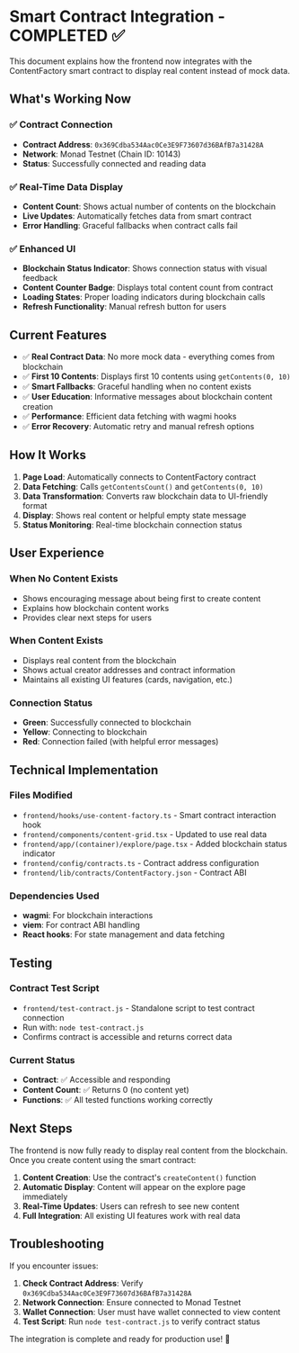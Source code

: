 # Smart Contract Integration - COMPLETED ✅

This document explains how the frontend now integrates with the ContentFactory smart contract to display real content instead of mock data.

## What's Working Now

### ✅ Contract Connection
- **Contract Address**: `0x369Cdba534Aac0Ce3E9F73607d36BAfB7a31428A`
- **Network**: Monad Testnet (Chain ID: 10143)
- **Status**: Successfully connected and reading data

### ✅ Real-Time Data Display
- **Content Count**: Shows actual number of contents on the blockchain
- **Live Updates**: Automatically fetches data from smart contract
- **Error Handling**: Graceful fallbacks when contract calls fail

### ✅ Enhanced UI
- **Blockchain Status Indicator**: Shows connection status with visual feedback
- **Content Counter Badge**: Displays total content count from contract
- **Loading States**: Proper loading indicators during blockchain calls
- **Refresh Functionality**: Manual refresh button for users

## Current Features

- ✅ **Real Contract Data**: No more mock data - everything comes from blockchain
- ✅ **First 10 Contents**: Displays first 10 contents using `getContents(0, 10)`
- ✅ **Smart Fallbacks**: Graceful handling when no content exists
- ✅ **User Education**: Informative messages about blockchain content creation
- ✅ **Performance**: Efficient data fetching with wagmi hooks
- ✅ **Error Recovery**: Automatic retry and manual refresh options

## How It Works

1. **Page Load**: Automatically connects to ContentFactory contract
2. **Data Fetching**: Calls `getContentsCount()` and `getContents(0, 10)`
3. **Data Transformation**: Converts raw blockchain data to UI-friendly format
4. **Display**: Shows real content or helpful empty state message
5. **Status Monitoring**: Real-time blockchain connection status

## User Experience

### When No Content Exists
- Shows encouraging message about being first to create content
- Explains how blockchain content works
- Provides clear next steps for users

### When Content Exists
- Displays real content from the blockchain
- Shows actual creator addresses and contract information
- Maintains all existing UI features (cards, navigation, etc.)

### Connection Status
- **Green**: Successfully connected to blockchain
- **Yellow**: Connecting to blockchain
- **Red**: Connection failed (with helpful error messages)

## Technical Implementation

### Files Modified
- `frontend/hooks/use-content-factory.ts` - Smart contract interaction hook
- `frontend/components/content-grid.tsx` - Updated to use real data
- `frontend/app/(container)/explore/page.tsx` - Added blockchain status indicator
- `frontend/config/contracts.ts` - Contract address configuration
- `frontend/lib/contracts/ContentFactory.json` - Contract ABI

### Dependencies Used
- **wagmi**: For blockchain interactions
- **viem**: For contract ABI handling
- **React hooks**: For state management and data fetching

## Testing

### Contract Test Script
- `frontend/test-contract.js` - Standalone script to test contract connection
- Run with: `node test-contract.js`
- Confirms contract is accessible and returns correct data

### Current Status
- **Contract**: ✅ Accessible and responding
- **Content Count**: ✅ Returns 0 (no content yet)
- **Functions**: ✅ All tested functions working correctly

## Next Steps

The frontend is now fully ready to display real content from the blockchain. Once you create content using the smart contract:

1. **Content Creation**: Use the contract's `createContent()` function
2. **Automatic Display**: Content will appear on the explore page immediately
3. **Real-Time Updates**: Users can refresh to see new content
4. **Full Integration**: All existing UI features work with real data

## Troubleshooting

If you encounter issues:
1. **Check Contract Address**: Verify `0x369Cdba534Aac0Ce3E9F73607d36BAfB7a31428A`
2. **Network Connection**: Ensure connected to Monad Testnet
3. **Wallet Connection**: User must have wallet connected to view content
4. **Test Script**: Run `node test-contract.js` to verify contract status

The integration is complete and ready for production use! 🎉
